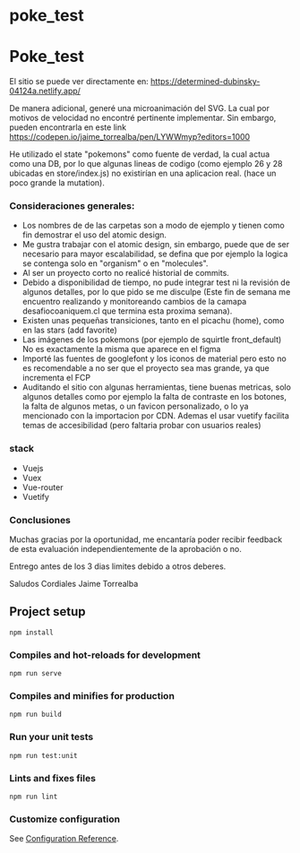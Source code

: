 # poke_test

# Poke_test

El sitio se puede ver directamente en: https://determined-dubinsky-04124a.netlify.app/

De manera adicional, generé una microanimación del SVG. La cual por motivos de velocidad no encontré pertinente implementar. Sin embargo, pueden encontrarla en este link https://codepen.io/jaime_torrealba/pen/LYWWmyp?editors=1000

He utilizado el state "pokemons" como fuente de verdad, la cual actua como una DB, por lo que algunas lineas de codigo (como ejemplo 26 y 28 ubicadas en store/index.js) no existirían en una aplicacion real. (hace un poco grande la mutation).

### Consideraciones generales:
- Los nombres de de las carpetas son a modo de ejemplo y tienen como fin demostrar el uso del atomic design.
- Me gustra trabajar con el atomic design, sin embargo, puede que de ser necesario para mayor escalabilidad, se defina que por ejemplo la logica se contenga solo en "organism" o en "molecules".
- Al ser un proyecto corto no realicé historial de commits.
- Debido a disponibilidad de tiempo, no pude integrar test ni la revisión de algunos detalles, por lo que pido se me disculpe (Este fin de semana me encuentro realizando y monitoreando cambios de la camapa desafiocoaniquem.cl que termina esta proxima semana).
- Existen unas pequeñas transiciones, tanto en el picachu (home), como en las stars (add favorite)
- Las imágenes de los pokemons (por ejemplo de squirtle front_default) No es exactamente la misma que aparece en el figma 
- Importé las fuentes de googlefont y los iconos de material pero esto no es recomendable a no ser que el proyecto sea mas grande, ya que incrementa el FCP 
- Auditando el sitio con algunas herramientas, tiene buenas metricas, solo algunos detalles como por ejemplo la falta de contraste en los botones, la falta de algunos metas, o un favicon personalizado, o lo ya mencionado con la importacion por CDN. Ademas el usar vuetify facilita temas de accesibilidad (pero faltaria probar con usuarios reales)  

### stack
- Vuejs
- Vuex
- Vue-router
- Vuetify

### Conclusiones
Muchas gracias por la oportunidad, me encantaría poder recibir feedback de esta evaluación independientemente de la aprobación o no. 

Entrego antes de los 3 dias limites debido a otros deberes.

Saludos Cordiales
Jaime Torrealba

## Project setup
```
npm install
```

### Compiles and hot-reloads for development
```
npm run serve
```

### Compiles and minifies for production
```
npm run build
```

### Run your unit tests
```
npm run test:unit
```

### Lints and fixes files
```
npm run lint
```

### Customize configuration
See [Configuration Reference](https://cli.vuejs.org/config/).
